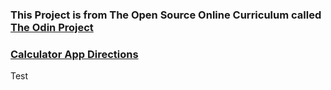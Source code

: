### This Project is from The Open Source Online Curriculum called  <a href="https://www.theodinproject.com/">The Odin Project</a>

###  <a href="https://www.theodinproject.com/courses/foundations/lessons/calculator">Calculator App Directions</a>

Test
